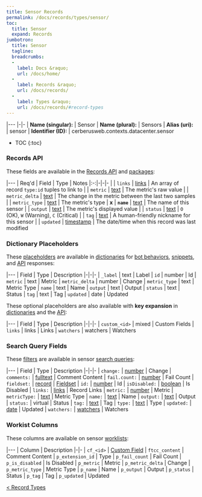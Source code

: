 ```yaml
---
title: Sensor Records
permalink: /docs/records/types/sensor/
toc:
  title: Sensor
  expand: Records
jumbotron:
  title: Sensor
  tagline: 
  breadcrumbs:
  -
    label: Docs &raquo;
    url: /docs/home/
  -
    label: Records &raquo;
    url: /docs/records/
  -
    label: Types &raquo;
    url: /docs/records/#record-types
---
```


|---
|-|-
| **Name (singular):** | Sensor
| **Name (plural):** | Sensors
| **Alias (uri):** | sensor
| **Identifier (ID):** | cerberusweb.contexts.datacenter.sensor

* TOC
{:toc}

### Records API

These fields are available in the [Records API](/docs/api/endpoints/records/) and [packages](/docs/packages/):

|---
| Req'd | Field | Type | Notes
|:-:|-|-|-
|   | `links` | [links](/docs/records/fields/types/links/) | An array of record `type:id` tuples to link to 
|   | `metric` | [text](/docs/records/fields/types/text/) | The metric's raw value 
|   | `metric_delta` | [text](/docs/records/fields/types/text/) | The change in the metric between the last two samples 
|   | `metric_type` | [text](/docs/records/fields/types/text/) | The metric's type 
| **x** | **`name`** | [text](/docs/records/fields/types/text/) | The name of this sensor 
|   | `output` | [text](/docs/records/fields/types/text/) | The metric's displayed value 
|   | `status` | [text](/docs/records/fields/types/text/) | `O` (OK), `W` (Warning), `C` (Critical) 
|   | `tag` | [text](/docs/records/fields/types/text/) | A human-friendly nickname for this sensor 
|   | `updated` | [timestamp](/docs/records/fields/types/timestamp/) | The date/time when this record was last modified 

### Dictionary Placeholders

These [placeholders](/docs/bots/scripting/placeholders/) are available in [dictionaries](/docs/bots/behaviors/dictionaries/) for [bot behaviors](/docs/bots/behaviors/), [snippets](/docs/snippets/), and [API](/docs/api/) responses:

|---
| Field | Type | Description
|-|-|-
| `_label` | text | Label
| `id` | number | Id
| `metric` | text | Metric
| `metric_delta` | number | Change
| `metric_type` | text | Metric Type
| `name` | text | Name
| `output` | text | Output
| `status` | text | Status
| `tag` | text | Tag
| `updated` | date | Updated

These optional placeholders are also available with **key expansion** in [dictionaries](/docs/bots/behaviors/dictionaries/#key-expansion) and the [API](/docs/api/responses/#expanding-keys-in-api-requests):

|---
| Field | Type | Description
|-|-|-
| `custom_<id>` | mixed | Custom Fields
| `links` | links | Links
| `watchers` | watchers | Watchers
	
### Search Query Fields

These [filters](/docs/search/filters/) are available in sensor [search queries](/docs/search/):

|---
| Field | Type | Description
|-|-|-
| `change:` | [number](/docs/search/filters/numbers/) | Change
| `comments:` | [fulltext](/docs/search/filters/fulltext/) | Comment Content
| `fail.count:` | [number](/docs/search/filters/numbers/) | Fail Count
| `fieldset:` | [record](/docs/search/deep-search/) | [Fieldset](/docs/records/types/custom_fieldset/)
| `id:` | [number](/docs/search/filters/numbers/) | Id
| `isDisabled:` | [boolean](/docs/search/filters/booleans/) | Is Disabled
| `links:` | [links](/docs/search/filters/links/) | Record Links
| `metric:` | [number](/docs/search/filters/numbers/) | Metric
| `metricType:` | [text](/docs/search/filters/text/) | Metric Type
| `name:` | [text](/docs/search/filters/text/) | Name
| `output:` | [text](/docs/search/filters/text/) | Output
| `status:` | virtual | Status
| `tag:` | [text](/docs/search/filters/text/) | Tag
| `type:` | [text](/docs/search/filters/text/) | Type
| `updated:` | [date](/docs/search/filters/dates/) | Updated
| `watchers:` | [watchers](/docs/search/filters/watchers/) | Watchers
	
### Workist Columns

These columns are available on sensor [worklists](/docs/worklists/):

|---
| Column | Description
|-|-
| `cf_<id>` | [Custom Field](/docs/records/types/custom_Field/)
| `ftcc_content` | Comment Content
| `p_extension_id` | Type
| `p_fail_count` | Fail Count
| `p_is_disabled` | Is Disabled
| `p_metric` | Metric
| `p_metric_delta` | Change
| `p_metric_type` | Metric Type
| `p_name` | Name
| `p_output` | Output
| `p_status` | Status
| `p_tag` | Tag
| `p_updated` | Updated

<div class="section-nav">
	<div class="left">
		<a href="/docs/records/#record-types" class="prev">&lt; Record Types</a>
	</div>
	<div class="right align-right">
	</div>
</div>
<div class="clear"></div>
